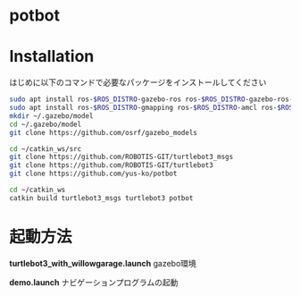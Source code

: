 # potbot

# Installation
 
はじめに以下のコマンドで必要なパッケージをインストールしてください
 
```bash
sudo apt install ros-$ROS_DISTRO-gazebo-ros ros-$ROS_DISTRO-gazebo-ros-control ros-$ROS_DISTRO-ros-control ros-$ROS_DISTRO-ros-controllers
sudo apt install ros-$ROS_DISTRO-gmapping ros-$ROS_DISTRO-amcl ros-$ROS_DISTRO-map-server ros-$ROS_DISTRO-robot-localization
mkdir ~/.gazebo/model
cd ~/.gazebo/model
git clone https://github.com/osrf/gazebo_models
```
```bash
cd ~/catkin_ws/src
git clone https://github.com/ROBOTIS-GIT/turtlebot3_msgs
git clone https://github.com/ROBOTIS-GIT/turtlebot3
git clone https://github.com/yus-ko/potbot
```
```bash
cd ~/catkin_ws
catkin build turtlebot3_msgs turtlebot3 potbot
```

# 起動方法

**turtlebot3_with_willowgarage.launch**
gazebo環境
  
**demo.launch**
ナビゲーションプログラムの起動
